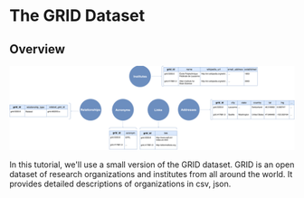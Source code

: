 # The GRID Dataset


## Overview


![Dataset](../assets/grid-dataset.png)


In this tutorial, we'll use a small version of the GRID dataset. GRID is an open dataset of research organizations 
and institutes from all around the world. It provides detailed descriptions of organizations in csv, json. 